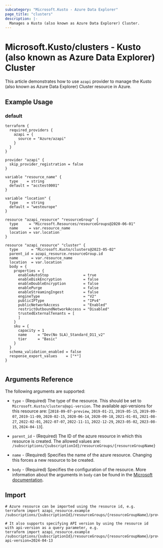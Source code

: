 ```yaml
---
subcategory: "Microsoft.Kusto - Azure Data Explorer"
page_title: "clusters"
description: |-
  Manages a Kusto (also known as Azure Data Explorer) Cluster.
---
```


# Microsoft.Kusto/clusters - Kusto (also known as Azure Data Explorer) Cluster

This article demonstrates how to use `azapi` provider to manage the Kusto (also known as Azure Data Explorer) Cluster resource in Azure.

## Example Usage

### default

```hcl
terraform {
  required_providers {
    azapi = {
      source = "Azure/azapi"
    }
  }
}

provider "azapi" {
  skip_provider_registration = false
}

variable "resource_name" {
  type    = string
  default = "acctest0001"
}

variable "location" {
  type    = string
  default = "westeurope"
}

resource "azapi_resource" "resourceGroup" {
  type     = "Microsoft.Resources/resourceGroups@2020-06-01"
  name     = var.resource_name
  location = var.location
}

resource "azapi_resource" "cluster" {
  type      = "Microsoft.Kusto/clusters@2023-05-02"
  parent_id = azapi_resource.resourceGroup.id
  name      = var.resource_name
  location  = var.location
  body = {
    properties = {
      enableAutoStop                = true
      enableDiskEncryption          = false
      enableDoubleEncryption        = false
      enablePurge                   = false
      enableStreamingIngest         = false
      engineType                    = "V2"
      publicIPType                  = "IPv4"
      publicNetworkAccess           = "Enabled"
      restrictOutboundNetworkAccess = "Disabled"
      trustedExternalTenants = [
      ]
    }
    sku = {
      capacity = 1
      name     = "Dev(No SLA)_Standard_D11_v2"
      tier     = "Basic"
    }
  }
  schema_validation_enabled = false
  response_export_values    = ["*"]
}


```



## Arguments Reference

The following arguments are supported:

* `type` - (Required) The type of the resource. This should be set to `Microsoft.Kusto/clusters@api-version`. The available api-versions for this resource are: [`2018-09-07-preview`, `2019-01-21`, `2019-05-15`, `2019-09-07`, `2019-11-09`, `2020-02-15`, `2020-06-14`, `2020-09-18`, `2021-01-01`, `2021-08-27`, `2022-02-01`, `2022-07-07`, `2022-11-11`, `2022-12-29`, `2023-05-02`, `2023-08-15`, `2024-04-13`].

* `parent_id` - (Required) The ID of the azure resource in which this resource is created. The allowed values are:  
  `/subscriptions/{subscriptionId}/resourceGroups/{resourceGroupName}`

* `name` - (Required) Specifies the name of the azure resource. Changing this forces a new resource to be created.

* `body` - (Required) Specifies the configuration of the resource. More information about the arguments in `body` can be found in the [Microsoft documentation](https://learn.microsoft.com/en-us/azure/templates/Microsoft.Kusto/clusters?pivots=deployment-language-terraform).

## Import

 ```shell
 # Azure resource can be imported using the resource id, e.g.
 terraform import azapi_resource.example /subscriptions/{subscriptionId}/resourceGroups/{resourceGroupName}/providers/Microsoft.Kusto/clusters/{resourceName}
 
 # It also supports specifying API version by using the resource id with api-version as a query parameter, e.g.
 terraform import azapi_resource.example /subscriptions/{subscriptionId}/resourceGroups/{resourceGroupName}/providers/Microsoft.Kusto/clusters/{resourceName}?api-version=2024-04-13
 ```
